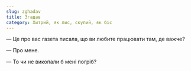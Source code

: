 ```yaml
---
slug: zghadav
title: Згадав
category: Хитрий, як лис, скупий, як біс
---
```

— Це про вас газета писала, що ви любите працювати там, де важче?

— Про мене.

— То чи не викопали б мені погріб?
